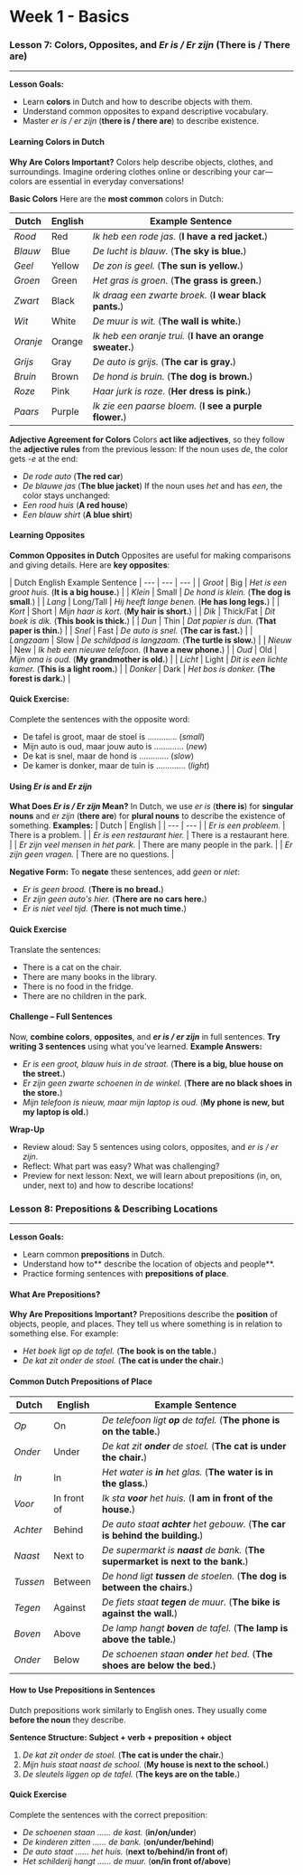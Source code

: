 # Week 1 - Basics

### Lesson 7: Colors, Opposites, and _Er is / Er zijn_ (There is / There are)
---
**Lesson Goals:**
-   Learn **colors** in Dutch and how to describe objects with them.
-   Understand common opposites to expand descriptive vocabulary.
-   Master _er is / er zijn_ (**there is / there are**) to describe existence.

#### Learning Colors in Dutch

**Why Are Colors Important?**
Colors help describe objects, clothes, and surroundings. Imagine ordering clothes online or describing your car—colors are essential in everyday conversations!

**Basic Colors**
Here are the **most common** colors in Dutch:

| Dutch | English | Example Sentence |
| --- | --- | --- |
| _Rood_ | Red | _Ik heb een rode jas._ (**I have a red jacket.**) |
| _Blauw_ | Blue | _De lucht is blauw._ (**The sky is blue.**) |
| _Geel_ | Yellow | _De zon is geel._ (**The sun is yellow.**) |
| _Groen_ | Green | _Het gras is groen._ (**The grass is green.**) |
| _Zwart_ | Black | _Ik draag een zwarte broek._ (**I wear black pants.**) |
| _Wit_ | White | _De muur is wit._ (**The wall is white.**) |
| _Oranje_ | Orange | _Ik heb een oranje trui._ (**I have an orange sweater.**) |
| _Grijs_ | Gray | _De auto is grijs._ (**The car is gray.**) |
| _Bruin_ | Brown | _De hond is bruin._ (**The dog is brown.**) |
| _Roze_ | Pink | _Haar jurk is roze._ (**Her dress is pink.**) |
| _Paars_ | Purple | _Ik zie een paarse bloem._ (**I see a purple flower.**) |

**Adjective Agreement for Colors**
Colors **act like adjectives**, so they follow the **adjective rules** from the previous lesson:
If the noun uses _de_, the color gets _-e_ at the end:
-   _De rode auto_ (**The red car**)
-   _De blauwe jas_ (**The blue jacket**)
If the noun uses _het_ and has _een_, the color stays unchanged:
-   _Een rood huis_ (**A red house**)
-   _Een blauw shirt_ (**A blue shirt**)

#### Learning Opposites

**Common Opposites in Dutch**
Opposites are useful for making comparisons and giving details. Here are **key opposites**:

| Dutch	English	Example Sentence
| --- | --- | --- |
| _Groot_ | Big | _Het is een groot huis._ (**It is a big house.**) |
| _Klein_ | Small | _De hond is klein._ (**The dog is small**.) |
| _Lang_ | Long/Tall | _Hij heeft lange benen._ (**He has long legs.**) |
| _Kort_ | Short | _Mijn haar is kort._ (**My hair is short.**) |
| _Dik_ | Thick/Fat | _Dit boek is dik._ (**This book is thick.**) |
| _Dun_ | Thin | _Dat papier is dun._ (**That paper is thin.**) |
| _Snel_ | Fast | _De auto is snel._ (**The car is fast.**) |
| _Langzaam_ | Slow | _De schildpad is langzaam._ (**The turtle is slow.**) |
| _Nieuw_ | New	| _Ik heb een nieuwe telefoon._ (**I have a new phone.**) |
| _Oud_ | Old | _Mijn oma is oud._ (**My grandmother is old.**) |
| _Licht_ | Light | _Dit is een lichte kamer._ (**This is a light room.**) |
| _Donker_ | Dark | _Het bos is donker._ (**The forest is dark.**) |

#### Quick Exercise:
Complete the sentences with the opposite word:
-   De tafel is groot, maar de stoel is ............. (_small_)
-   Mijn auto is oud, maar jouw auto is ............. (_new_)
-   De kat is snel, maar de hond is ............. (_slow_)
-   De kamer is donker, maar de tuin is ............. (_light_)

#### Using _Er is_ and _Er zijn_

**What Does _Er is / Er zijn_ Mean?**
In Dutch, we use _er is_ (**there is**) for **singular nouns** and _er zijn_ (**there are**) for **plural nouns** to describe the existence of something.
**Examples:**
| Dutch	| English |
| --- | --- |
| _Er is een probleem._ | There is a problem. |
| _Er is een restaurant hier._ | There is a restaurant here. |
| _Er zijn veel mensen in het park._ | There are many people in the park. |
| _Er zijn geen vragen._ | There are no questions. |

**Negative Form:**
To **negate** these sentences, add _geen_ or _niet_:
-   _Er is geen brood._ (**There is no bread.**)
-   _Er zijn geen auto's hier._ (**There are no cars here.**)
-   _Er is niet veel tijd._ (**There is not much time.**)

#### Quick Exercise
Translate the sentences:
-   There is a cat on the chair.
-   There are many books in the library.
-   There is no food in the fridge.
-   There are no children in the park.

#### Challenge – Full Sentences
Now, **combine colors**, **opposites**, and **_er is / er zijn_** in full sentences. **Try writing 3 sentences** using what you've learned.
**Example Answers:**
-   _Er is een groot, blauw huis in de straat._ (**There is a big, blue house on the street.**)
-   _Er zijn geen zwarte schoenen in de winkel._ (**There are no black shoes in the store.**)
-   _Mijn telefoon is nieuw, maar mijn laptop is oud._ (**My phone is new, but my laptop is old.**)

**Wrap-Up**
-   Review aloud: Say 5 sentences using colors, opposites, and _er is / er zijn_.
-   Reflect: What part was easy? What was challenging?
-   Preview for next lesson: Next, we will learn about prepositions (in, on, under, next to) and how to describe locations!

### Lesson 8: Prepositions & Describing Locations
---
**Lesson Goals:**
-   Learn common **prepositions** in Dutch.
-   Understand how to** describe the location of objects and people**.
-   Practice forming sentences with **prepositions of place**.

#### What Are Prepositions?
**Why Are Prepositions Important?**
Prepositions describe the **position** of objects, people, and places. They tell us where something is in relation to something else.
For example:
-   _Het boek ligt op de tafel._ (**The book is on the table.**)
-   _De kat zit onder de stoel._ (**The cat is under the chair.**)
#### Common Dutch Prepositions of Place
| **Dutch**  | **English**      | **Example Sentence** |
|------------|------------------|----------------------|
| _Op_       | On               | _De telefoon ligt **op** de tafel._ (**The phone is on the table.**) |
| _Onder_    | Under            | _De kat zit **onder** de stoel._ (**The cat is under the chair.**) |
| _In_       | In               | _Het water is **in** het glas._ (**The water is in the glass.**) |
| _Voor_     | In front of      | _Ik sta **voor** het huis._ (**I am in front of the house.**) |
| _Achter_   | Behind           | _De auto staat **achter** het gebouw._ (**The car is behind the building.**) |
| _Naast_    | Next to          | _De supermarkt is **naast** de bank._ (**The supermarket is next to the bank.**) |
| _Tussen_   | Between          | _De hond ligt **tussen** de stoelen._ (**The dog is between the chairs.**) |
| _Tegen_    | Against          | _De fiets staat **tegen** de muur._ (**The bike is against the wall.**) |
| _Boven_    | Above            | _De lamp hangt **boven** de tafel._ (**The lamp is above the table.**) |
| _Onder_    | Below            | _De schoenen staan **onder** het bed._ (**The shoes are below the bed.**) |

#### How to Use Prepositions in Sentences
Dutch prepositions work similarly to English ones. They usually come **before the noun** they describe.

**Sentence Structure:**
**Subject + verb + preposition + object**
1.  _De kat zit onder de stoel._ (**The cat is under the chair.**)
2.  _Mijn huis staat naast de school._ (**My house is next to the school.**)
3.  _De sleutels liggen op de tafel._ (**The keys are on the table.**)

#### Quick Exercise
Complete the sentences with the correct preposition:
-   _De schoenen staan ...... de kast._ (**in/on/under**)
-   _De kinderen zitten ...... de bank._ (**on/under/behind**)
-   _De auto staat ...... het huis._ (**next to/behind/in front of**)
-   _Het schilderij hangt ...... de muur._ (**on/in front of/above**)
